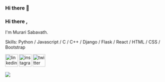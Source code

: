 ### Hi there 👋

<!--
**MurariSabavath/MurariSabavath** is a ✨ _special_ ✨ repository because its `README.md` (this file) appears on your GitHub profile.

Here are some ideas to get you started:

- 🔭 I’m currently working on ...
- 🌱 I’m currently learning ...
- 👯 I’m looking to collaborate on ...
- 🤔 I’m looking for help with ...
- 💬 Ask me about ...
- 📫 How to reach me: ...
- 😄 Pronouns: ...
- ⚡ Fun fact: ...
-->
### Hi there ,
I'm Murari Sabavath.

Skills: Python / Javascript / C / C++ / Django / Flask / React / HTML / CSS / Bootstrap



[<img src='https://cdn.jsdelivr.net/npm/simple-icons@3.0.1/icons/linkedin.svg' alt='linkedin' height='40'>](https://www.linkedin.com/in/murarisabavath/)  [<img src='https://cdn.jsdelivr.net/npm/simple-icons@3.0.1/icons/instagram.svg' alt='instagram' height='40'>](https://www.instagram.com/MurariSabavath/)  [<img src='https://cdn.jsdelivr.net/npm/simple-icons@3.0.1/icons/twitter.svg' alt='twitter' height='40'>](https://twitter.com/MurariSabavath_)  



<a href="https://github.com/MurariSabavath/github-readme-stats">
  <img align="center" src="https://github-readme-stats.vercel.app/api/top-langs/?username=MurariSabavath&theme=midnight-purple&layout=compact&bg_color=0D1117&hide_border=true" />
</a>
